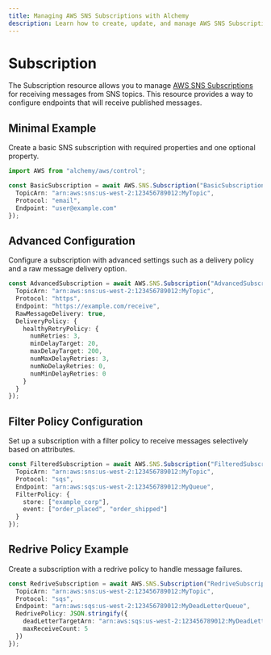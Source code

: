 ```yaml
---
title: Managing AWS SNS Subscriptions with Alchemy
description: Learn how to create, update, and manage AWS SNS Subscriptions using Alchemy Cloud Control.
---
```


# Subscription

The Subscription resource allows you to manage [AWS SNS Subscriptions](https://docs.aws.amazon.com/sns/latest/userguide/) for receiving messages from SNS topics. This resource provides a way to configure endpoints that will receive published messages.

## Minimal Example

Create a basic SNS subscription with required properties and one optional property.

```ts
import AWS from "alchemy/aws/control";

const BasicSubscription = await AWS.SNS.Subscription("BasicSubscription", {
  TopicArn: "arn:aws:sns:us-west-2:123456789012:MyTopic",
  Protocol: "email",
  Endpoint: "user@example.com"
});
```

## Advanced Configuration

Configure a subscription with advanced settings such as a delivery policy and a raw message delivery option.

```ts
const AdvancedSubscription = await AWS.SNS.Subscription("AdvancedSubscription", {
  TopicArn: "arn:aws:sns:us-west-2:123456789012:MyTopic",
  Protocol: "https",
  Endpoint: "https://example.com/receive",
  RawMessageDelivery: true,
  DeliveryPolicy: {
    healthyRetryPolicy: {
      numRetries: 3,
      minDelayTarget: 20,
      maxDelayTarget: 200,
      numMaxDelayRetries: 3,
      numNoDelayRetries: 0,
      numMinDelayRetries: 0
    }
  }
});
```

## Filter Policy Configuration

Set up a subscription with a filter policy to receive messages selectively based on attributes.

```ts
const FilteredSubscription = await AWS.SNS.Subscription("FilteredSubscription", {
  TopicArn: "arn:aws:sns:us-west-2:123456789012:MyTopic",
  Protocol: "sqs",
  Endpoint: "arn:aws:sqs:us-west-2:123456789012:MyQueue",
  FilterPolicy: {
    store: ["example_corp"],
    event: ["order_placed", "order_shipped"]
  }
});
```

## Redrive Policy Example

Create a subscription with a redrive policy to handle message failures.

```ts
const RedriveSubscription = await AWS.SNS.Subscription("RedriveSubscription", {
  TopicArn: "arn:aws:sns:us-west-2:123456789012:MyTopic",
  Protocol: "sqs",
  Endpoint: "arn:aws:sqs:us-west-2:123456789012:MyDeadLetterQueue",
  RedrivePolicy: JSON.stringify({
    deadLetterTargetArn: "arn:aws:sqs:us-west-2:123456789012:MyDeadLetterQueue",
    maxReceiveCount: 5
  })
});
```